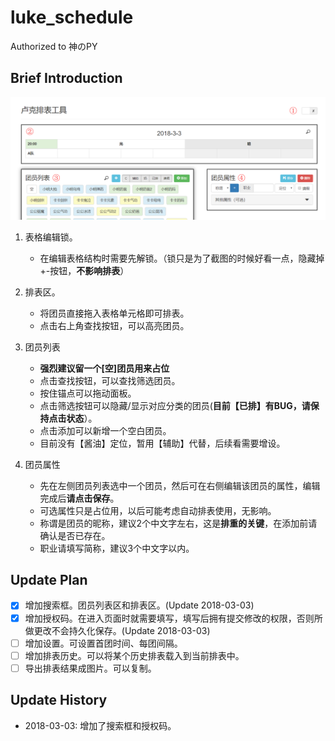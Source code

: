 # luke_schedule
Authorized to 神のPY

## Brief Introduction

![](img/preview.png)

1. 表格编辑锁。

    - 在编辑表格结构时需要先解锁。（锁只是为了截图的时候好看一点，隐藏掉+-按钮，**不影响排表**）

2. 排表区。

    - 将团员直接拖入表格单元格即可排表。
    - 点击右上角查找按钮，可以高亮团员。

3. 团员列表

    - **强烈建议留一个\[空\]团员用来占位**
    - 点击查找按钮，可以查找筛选团员。
    - 按住锚点可以拖动面板。
    - 点击筛选按钮可以隐藏/显示对应分类的团员(**目前【已排】有BUG，请保持点击状态**）。
    - 点击添加可以新增一个空白团员。
    - 目前没有【酱油】定位，暂用【辅助】代替，后续看需要增设。

4. 团员属性

    - 先在左侧团员列表选中一个团员，然后可在右侧编辑该团员的属性，编辑完成后**请点击保存**。
    - 可选属性只是占位用，以后可能考虑自动排表使用，无影响。
    - 称谓是团员的昵称，建议2个中文字左右，这是**排重的关键**，在添加前请确认是否已存在。
    - 职业请填写简称，建议3个中文字以内。

## Update Plan

- [x] 增加搜索框。团员列表区和排表区。(Update 2018-03-03)
- [x] 增加授权码。在进入页面时就需要填写，填写后拥有提交修改的权限，否则所做更改不会持久化保存。(Update 2018-03-03)
- [ ] 增加设置。可设置首团时间、每团间隔。
- [ ] 增加排表历史。可以将某个历史排表载入到当前排表中。
- [ ] 导出排表结果成图片。可以复制。

## Update History

- 2018-03-03: 增加了搜索框和授权码。